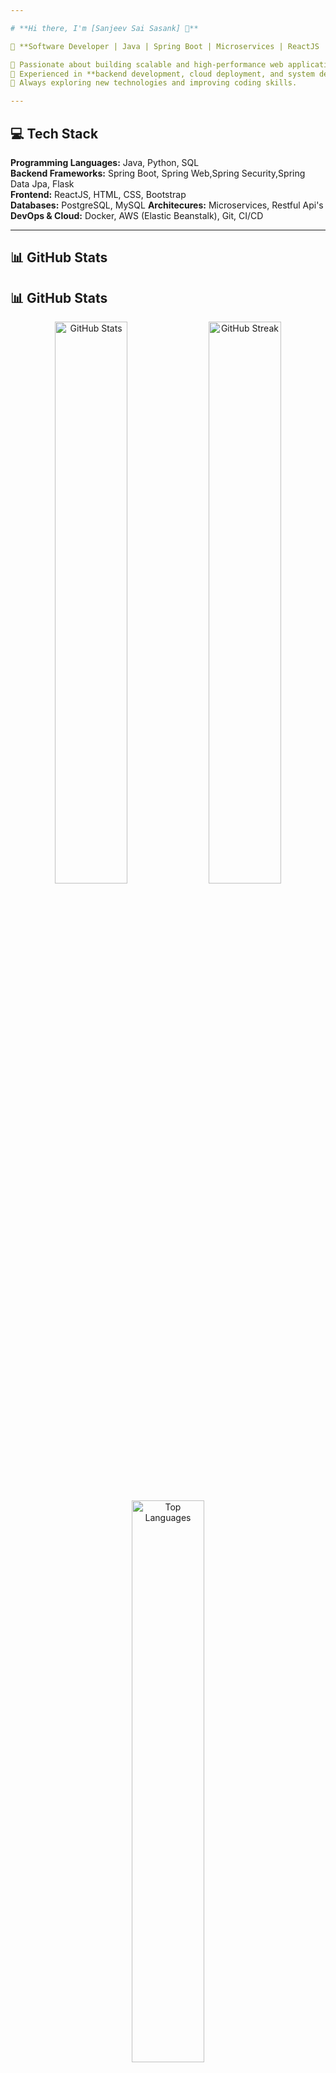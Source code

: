```yaml
---

# **Hi there, I'm [Sanjeev Sai Sasank] 👋**  

🚀 **Software Developer | Java | Spring Boot | Microservices | ReactJS | Python**  

🔹 Passionate about building scalable and high-performance web applications.  
🔹 Experienced in **backend development, cloud deployment, and system design**.  
🔹 Always exploring new technologies and improving coding skills.  

---
```


## **💻 Tech Stack**  
**Programming Languages:** Java, Python, SQL  
**Backend Frameworks:** Spring Boot, Spring Web,Spring Security,Spring Data Jpa, Flask  
**Frontend:** ReactJS, HTML, CSS, Bootstrap  
**Databases:** PostgreSQL, MySQL
**Architecures:** Microservices, Restful Api's
**DevOps & Cloud:** Docker, AWS (Elastic Beanstalk), Git, CI/CD  

---

## 📊 GitHub Stats  

## 📊 GitHub Stats  

<p align="center">
  <img src="https://github-readme-stats.vercel.app/api?username=sai-sasank09&show_icons=true&theme=tokyonight" width="48%" alt="GitHub Stats"/>
  <img src="https://github-readme-streak-stats.herokuapp.com/?user=sai-sasank09&theme=tokyonight" width="48%" alt="GitHub Streak"/>
</p>

<p align="center">
  <img src="https://github-readme-stats.vercel.app/api/top-langs/?username=sai-sasank09&layout=compact&theme=tokyonight" width="48%" alt="Top Languages"/>
</p>

---

## **📫 Connect With Me**  
🔹 **LinkedIn:** [Sanjeev Sai Sasank]([https://linkedin.com/in/yourprofile](https://www.linkedin.com/in/sanjeev-sai-sasank-pabbaraju-6b0b3b251/))  
🔹 **Email:** sanjeevsaisasank9@gmail.com  

---

